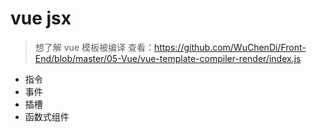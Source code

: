 # vue jsx

> 想了解 vue 模板被编译 查看：https://github.com/WuChenDi/Front-End/blob/master/05-Vue/vue-template-compiler-render/index.js

- 指令
- 事件
- 插槽
- 函数式组件
